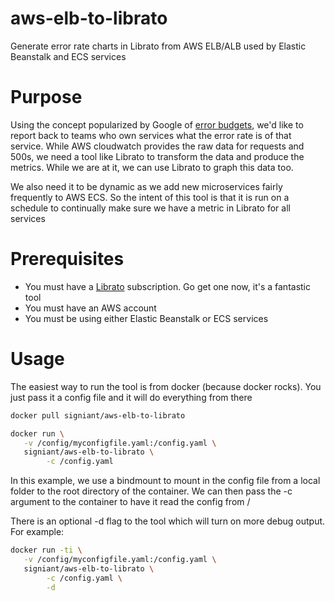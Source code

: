 # aws-elb-to-librato
Generate error rate charts in Librato from AWS ELB/ALB used by Elastic Beanstalk and ECS services

# Purpose
Using the concept popularized by Google of [error budgets](https://landing.google.com/sre/interview/ben-treynor.html), we'd like to report back to teams who own services what the error rate is of that service.  While AWS cloudwatch provides the raw data for requests and 500s, we need a tool like Librato to transform the data and produce the metrics.  While we are at it, we can use Librato to graph this data too.

We also need it to be dynamic as we add new microservices fairly frequently to AWS ECS.  So the intent of this tool is that it is run on a schedule to continually make sure we have a metric in Librato for all services


# Prerequisites
* You must have a [Librato](https://www.librato.com) subscription.  Go get one now, it's a fantastic tool
* You must have an AWS account
* You must be using either Elastic Beanstalk or ECS services 


# Usage

The easiest way to run the tool is from docker (because docker rocks).  You just pass it a config file and it will do everything from there

```bash
docker pull signiant/aws-elb-to-librato
```

```bash
docker run \
   -v /config/myconfigfile.yaml:/config.yaml \
   signiant/aws-elb-to-librato \
        -c /config.yaml
```

In this example, we use a bindmount to mount in the config file from a local folder to the root directory of the container.  We can then pass the -c argument to the container to have it read the config from /

There is an optional -d flag to the tool which will turn on more debug output.  For example:

```bash
docker run -ti \
   -v /config/myconfigfile.yaml:/config.yaml \
   signiant/aws-elb-to-librato \
        -c /config.yaml \
        -d
```
